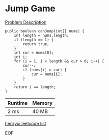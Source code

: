 # Jump Game
[Problem Description](https://leetcode.com/problems/jump-game/)

```
public boolean canJump(int[] nums) {
    int length = nums.length;
    if (length == 1) {
        return true;
    }
    int cur = nums[0];
    int i;
    for (i = 1; i < length && cur > 0; i++) {
        cur--;
        if (nums[i] > cur) {
            cur = nums[i];
        }
    }
    return i == length;
}
```

| Runtime       | Memory     | 
| :------------- | :---------- |
| 2 ms | 40 MB	   |


[henryxi leetcode list](http://www.henryxi.com/leetcode)

EOF